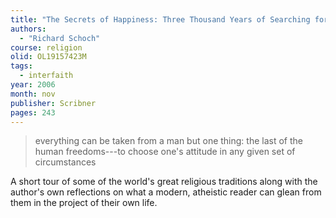 ```yaml
---
title: "The Secrets of Happiness: Three Thousand Years of Searching for the Good Life"
authors:
  - "Richard Schoch"
course: religion
olid: OL19157423M
tags:
  - interfaith
year: 2006
month: nov
publisher: Scribner
pages: 243
---
```


> everything can be taken from a man but one thing: the last of the human freedoms---to choose one's attitude in any given set of circumstances

A short tour of some of the world's great religious traditions along with the author's own reflections on what a modern, atheistic reader can glean from  them in the project of their own life.

